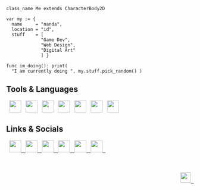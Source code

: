 
```gdscript
class_name Me extends CharacterBody2D

var my := {
  name     = "nanda",
  location = "id",
  stuff    = [
             "Game Dev",
             "Web Design",
             "Digital Art"
             ] }

func im_doing(): print(
  "I am currently doing ", my.stuff.pick_random() )

```

## Tools & Languages

&nbsp;
<img height="32" width="32" src="https://cdn.simpleicons.org/godotengine/3BE6F9"/> &nbsp;
<img height="32" width="32" src="https://cdn.simpleicons.org/python/54E8DA"/> &nbsp;
<img height="32" width="32" src="https://cdn.simpleicons.org/css3/6EEBBB"/> &nbsp;
<img height="32" width="32" src="https://cdn.simpleicons.org/html5/88EE9C"/> &nbsp;
<img height="32" width="32" src="https://cdn.simpleicons.org/javascript/A2F17D"/> &nbsp;
<img height="32" width="32" src="https://cdn.simpleicons.org/csharp/BCF45E"/> &nbsp;
<img height="32" width="32" src="https://cdn.simpleicons.org/cplusplus/D5F740"/> &nbsp;
</br>

## Links & Socials

<div>
&nbsp;
<a href="https://nnda.itch.io"><img height="32" width="32" src="https://cdn.simpleicons.org/itchdotio/FC3A78"/> &nbsp; </a>
<a href="https://www.instagram.com/nnda.afrd"><img height="32" width="32" src="https://cdn.simpleicons.org/instagram/EA3B91"/> &nbsp; </a>
<a href="https://ko-fi.com/nnda_"><img height="32" width="32" src="https://cdn.simpleicons.org/kofi/D83CAA"/> &nbsp; </a>
<a href="https://codepen.io/nnda"><img height="32" width="32" src="https://cdn.simpleicons.org/codepen/C73DC4"/> &nbsp; </a>
<a href="https://www.artstation.com/nnda"><img height="32" width="32" src="https://cdn.simpleicons.org/artstation/B53EDD"/> &nbsp; </a>
<a href="https://www.artstation.com/nnda"><img height="32" width="32" src="https://cdn.simpleicons.org/deviantart/A43FF7"/> &nbsp; </a>
</div>
</br>

</br>
</br>

<div align="right">
<a href="https://github.com/nndda"><img height="28" src="https://img.shields.io/badge/Discord-nndd%230099-3841a1?style=flat-square&logo=discord&logoColor=white&labelColor=5865F2"/> &nbsp; </a>
</div>
